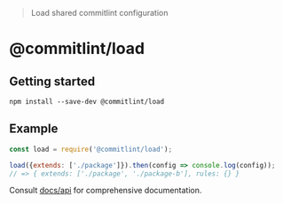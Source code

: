 > Load shared commitlint configuration

# @commitlint/load

## Getting started

```shell
npm install --save-dev @commitlint/load
```

## Example

```js
const load = require('@commitlint/load');

load({extends: ['./package']}).then(config => console.log(config));
// => { extends: ['./package', './package-b'], rules: {} }
```

Consult [docs/api](https://conventional-changelog.github.io/commitlint/#/reference-api) for comprehensive documentation.
